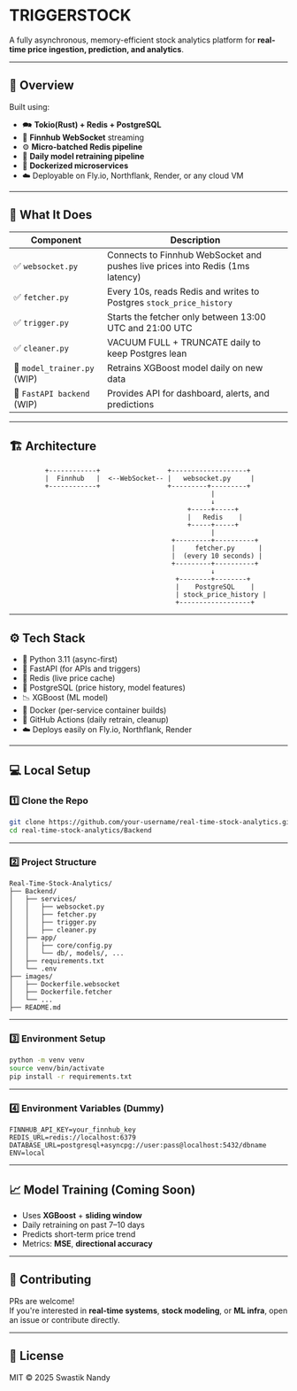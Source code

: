 # **TRIGGERSTOCK**

A fully asynchronous, memory-efficient stock analytics platform for **real-time price ingestion, prediction, and analytics**.

---

## 🚀 Overview

Built using:

- 🗪 **Tokio(Rust) + Redis + PostgreSQL**
- 🛁 **Finnhub WebSocket** streaming
- ⚙️ **Micro-batched Redis pipeline**
- 🧠 **Daily model retraining pipeline**
- 🐳 **Dockerized microservices**
- ☁️ Deployable on Fly.io, Northflank, Render, or any cloud VM

---

## 🧠 What It Does

| Component                   | Description                                                                   |
| --------------------------- | ----------------------------------------------------------------------------- |
| ✅ `websocket.py`            | Connects to Finnhub WebSocket and pushes live prices into Redis (1ms latency) |
| ✅ `fetcher.py`              | Every 10s, reads Redis and writes to Postgres `stock_price_history`           |
| ✅ `trigger.py`              | Starts the fetcher only between 13:00 UTC and 21:00 UTC                       |
| ✅ `cleaner.py`              | VACUUM FULL + TRUNCATE daily to keep Postgres lean                            |
| 🔄 `model_trainer.py` (WIP) | Retrains XGBoost model daily on new data                                      |
| 🧪 `FastAPI backend` (WIP)  | Provides API for dashboard, alerts, and predictions                           |

---

## 🏗 Architecture

```
         +------------+                 +-------------------+
         |  Finnhub   |  <--WebSocket-- |   websocket.py     |
         +------------+                 +---------+---------+
                                                   |
                                                   ↓
                                             +-----+-----+
                                             |   Redis    |
                                             +-----+-----+
                                                   |
                                         +---------+----------+
                                         |     fetcher.py      |
                                         |  (every 10 seconds) |
                                         +---------+----------+
                                                   ↓
                                          +--------+--------+
                                          |    PostgreSQL    |
                                          | stock_price_history |
                                          +------------------+
```

---

## ⚙️ Tech Stack

- 🐍 Python 3.11 (async-first)
- 🔸 FastAPI (for APIs and triggers)
- 📆 Redis (live price cache)
- 📂 PostgreSQL (price history, model features)
- 📉 XGBoost (ML model)
- 🐳 Docker (per-service container builds)
- 🧪 GitHub Actions (daily retrain, cleanup)
- ☁️ Deploys easily on Fly.io, Northflank, Render

---

## 💻 Local Setup

### 1️⃣ Clone the Repo

```bash
git clone https://github.com/your-username/real-time-stock-analytics.git
cd real-time-stock-analytics/Backend
```

---

### 2️⃣ Project Structure

```
Real-Time-Stock-Analytics/
├── Backend/
│   ├── services/
│   │   ├── websocket.py
│   │   ├── fetcher.py
│   │   ├── trigger.py
│   │   ├── cleaner.py
│   ├── app/
│   │   ├── core/config.py
│   │   └── db/, models/, ...
│   ├── requirements.txt
│   └── .env
├── images/
│   ├── Dockerfile.websocket
│   ├── Dockerfile.fetcher
│   └── ...
├── README.md
```

---

### 3️⃣ Environment Setup

```bash
python -m venv venv
source venv/bin/activate
pip install -r requirements.txt
```

---

### 4️⃣ Environment Variables (Dummy)

```env
FINNHUB_API_KEY=your_finnhub_key
REDIS_URL=redis://localhost:6379
DATABASE_URL=postgresql+asyncpg://user:pass@localhost:5432/dbname
ENV=local
```

---

## 📈 Model Training (Coming Soon)

- Uses **XGBoost** + **sliding window**
- Daily retraining on past 7–10 days
- Predicts short-term price trend
- Metrics: **MSE**, **directional accuracy**

---

## 🤝 Contributing

PRs are welcome!\
If you're interested in **real-time systems**, **stock modeling**, or **ML infra**, open an issue or contribute directly.

---

## 📜 License

MIT © 2025 Swastik Nandy


